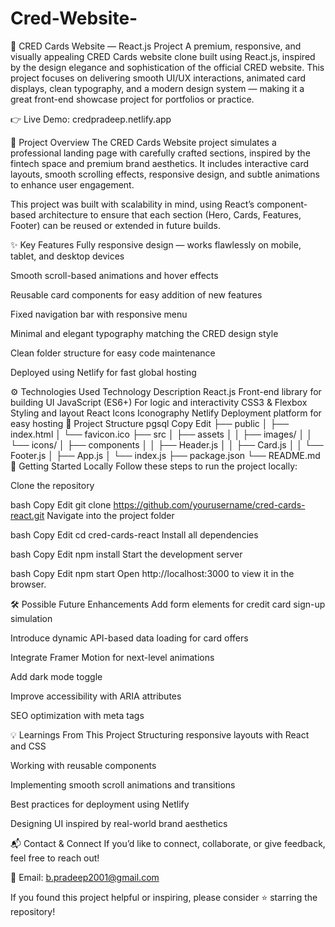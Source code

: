 # Cred-Website-

🌟 CRED Cards Website — React.js Project
A premium, responsive, and visually appealing CRED Cards website clone built using React.js, inspired by the design elegance and sophistication of the official CRED website. This project focuses on delivering smooth UI/UX interactions, animated card displays, clean typography, and a modern design system — making it a great front-end showcase project for portfolios or practice.

👉 Live Demo: credpradeep.netlify.app


🔎 Project Overview
The CRED Cards Website project simulates a professional landing page with carefully crafted sections, inspired by the fintech space and premium brand aesthetics. It includes interactive card layouts, smooth scrolling effects, responsive design, and subtle animations to enhance user engagement.

This project was built with scalability in mind, using React’s component-based architecture to ensure that each section (Hero, Cards, Features, Footer) can be reused or extended in future builds.

✨ Key Features
Fully responsive design — works flawlessly on mobile, tablet, and desktop devices

Smooth scroll-based animations and hover effects

Reusable card components for easy addition of new features

Fixed navigation bar with responsive menu

Minimal and elegant typography matching the CRED design style

Clean folder structure for easy code maintenance

Deployed using Netlify for fast global hosting

⚙️ Technologies Used
Technology	Description
React.js	Front-end library for building UI
JavaScript (ES6+)	For logic and interactivity
CSS3 & Flexbox	Styling and layout
React Icons	Iconography
Netlify	Deployment platform for easy hosting
📁 Project Structure
pgsql
Copy
Edit
├── public
│   ├── index.html
│   └── favicon.ico
├── src
│   ├── assets
│   │   ├── images/
│   │   └── icons/
│   ├── components
│   │   ├── Header.js
│   │   ├── Card.js
│   │   └── Footer.js
│   ├── App.js
│   └── index.js
├── package.json
└── README.md
🚀 Getting Started Locally
Follow these steps to run the project locally:

Clone the repository

bash
Copy
Edit
git clone https://github.com/yourusername/cred-cards-react.git
Navigate into the project folder

bash
Copy
Edit
cd cred-cards-react
Install all dependencies

bash
Copy
Edit
npm install
Start the development server

bash
Copy
Edit
npm start
Open http://localhost:3000 to view it in the browser.

🛠 Possible Future Enhancements
Add form elements for credit card sign-up simulation

Introduce dynamic API-based data loading for card offers

Integrate Framer Motion for next-level animations

Add dark mode toggle

Improve accessibility with ARIA attributes

SEO optimization with meta tags

💡 Learnings From This Project
Structuring responsive layouts with React and CSS

Working with reusable components

Implementing smooth scroll animations and transitions

Best practices for deployment using Netlify

Designing UI inspired by real-world brand aesthetics

📬 Contact & Connect
If you’d like to connect, collaborate, or give feedback, feel free to reach out!

📧 Email: b.pradeep2001@gmail.com

If you found this project helpful or inspiring, please consider ⭐ starring the repository!
